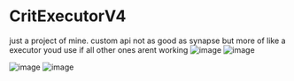 # CritExecutorV4
just a project of mine. custom api not as good as synapse but more of like a executor youd use if all other ones arent working 
![image](https://user-images.githubusercontent.com/115510373/229379271-2c681f36-375f-46a6-af26-5c84d8126f72.png)
![image](https://user-images.githubusercontent.com/115510373/229379291-9ea354b1-b198-40a9-a541-00699f75f822.png)

![image](https://user-images.githubusercontent.com/115510373/229379303-14948a59-3217-4eb6-981b-3786061b8356.png)
![image](https://user-images.githubusercontent.com/115510373/229379312-7865e230-25fd-4ef7-8dca-6542dbe9b98e.png)
